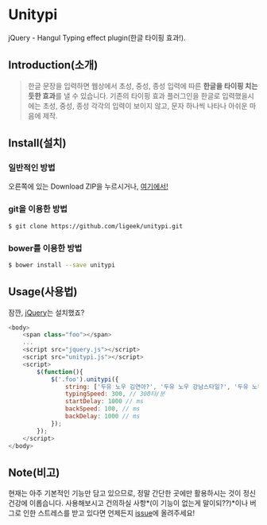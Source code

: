 Unitypi
=========
jQuery - Hangul Typing effect plugin(한글 타이핑 효과!).

Introduction(소개)
----
>한글 문장을 입력하면 웹상에서 초성, 중성, 종성 입력에 따른 **한글을 타이핑 치는듯한 효과**를 낼 수 있습니다. 기존의 타이핑 효과 플러그인을 한글로 입력했을시에는 초성, 중성, 종성 각각의 입력이 보이지 않고, 문자 하나씩 나타나 아쉬운 마음에 제작.  


Install(설치)
----
### 일반적인 방법
오른쪽에 있는 Download ZIP을 누르시거나, [여기에서!](https://github.com/ligeek/unitypi/archive/master.zip)

### git을 이용한 방법
~~~ sh
$ git clone https://github.com/ligeek/unitypi.git
~~~

### bower를 이용한 방법
~~~ sh 
$ bower install --save unitypi
~~~

Usage(사용법)
----
잠깐, [jQuery](http://jquery.com)는 설치했죠?
~~~ javascript
<body>
    <span class="foo"></span>
    ...
    <script src="jquery.js"></script>
    <script src="unitypi.js"></script>
    <script>
      	$(function(){
            $('.foo').unitypi({
                string: ['두유 노우 김연아?', '두유 노우 강남스타일?', '두유 노우 지성팍?'],
                typingSpeed: 300, // 300타/분
                startDelay: 1000 // ms
                backSpeed: 100, // ms
                backDelay: 1000 // ms
            });
      	});
    </script>
</body>
~~~

Note(비고)
----
현재는 아주 기본적인 기능만 담고 있으므로, 정말 간단한 곳에만 활용하시는 것이 정신건강에 이롭습니다. 사용해보시고 건의하실 사항*(이 기능이 없는게 말이되??)*이나 버그로 인한 스트레스를 받고 있다면 언제든지 [issue](https://github.com/ligeek/unitypi/issues)에 올려주세요!

